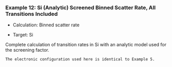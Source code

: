 ### Example 12: Si (Analytic) Screened Binned Scatter Rate, All Transitions Included

- Calculation: Binned scatter rate

- Target: Si

Complete calculation of transition rates in Si with an analytic model used for the screening factor. 

```{note}
The electronic configuration used here is identical to Example 5.
```
